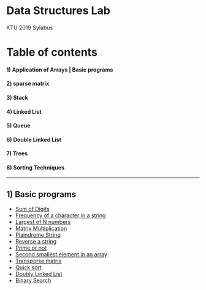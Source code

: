 # Data Structures Lab
KTU 2019 Sylabus
  

# Table of contents

#### 1) Application of Arrays | Basic programs
#### 2) sparse matrix 
#### 3) Stack
#### 4) Linked List
#### 5) Queue
#### 6) Double Linked List
#### 7) Trees  
#### 8) Sorting Techniques  

<hr/>

## 1) Basic programs
* [Sum of Digits](/Lab_Cycle/Cycle_1/Sumofdigits.java)
* [Frequency of a character in a string](/Lab_Cycle/Cycle_1/LargestOfN.java)
* [Largest of N numbers](/Lab_Cycle/Cycle_2/Freq.java)
* [Matrix Multiplication](/ab_Cycle/Cycle_2/MatMultiply.java)
* [Plaindrome String](/Lab_Cycle/Cycle_2/Palindrome.java)
* [Reverse a string](/Lab_Cycle/Cycle_3/Reverse.java)
* [Prime or not](/Lab_Cycle/Cycle_3/Primeornot.java)
* [Second smallest element in an array](/Lab_Cycle/Cycle_3/SecSmallest.java)
* [Transporse matrix](Lab_Cycle/Cycle_3/Transporse.java)
* [Quick sort](Lab_Cycle/Cycle_6/Quicksort.java)
* [Doubly Linked List](Lab_Cycle/Cycle_6/Dll.java)
* [Binary Search](Lab_Cycle/Cycle_6/Binarysearch.java)